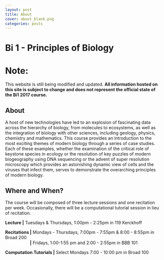 ```yaml
---
layout: post
title: About
cover: about_blank.png
categories: posts
---
```

# Bi 1 - Principles of Biology

# Note:
This website is still being modified and updated. **All information hosted on this site is subject to change and does not represent the official state of the Bi1 2017 course.**

## About
A host of new technologies have led to an explosion of fascinating data across the hierarchy of biology, from molecules to ecosystems, as well as the integration of biology with other sciences, including geology, physics, chemistry and mathematics. This course provides an introduction to the most exciting themes of modern biology through a series of case studies. Each of these examples, whether the examination of the critical role of keystone species in ecology or the resolution of key puzzles of modern biogeography using DNA sequencing or the advent of super resolution microscopy which provides an astonishing dynamic view of cells and the viruses that infect them, serves to demonstrate the overarching principles of modern biology.



## Where and When?
The course will be composed of three lecture sessions and one recitation per week. Occasionally, there will be a computational tutorial session in lieu of recitation.

**Lecture \|** Tuesdays & Thursdays, 1:00pm - 2:25pm in 119 Kerckhoff

**Recitations \|** Mondays - Thursdays, 7:00pm - 7:55pm & 8:00 - 8:55pm in Broad 200<br/>
**<span style="color: #FFFFFF;">Recitations</span> \|** Fridays, 1:00-1:55 pm and 2:00 - 2:55pm in BBB 101

**Computation Tutorials \|** Select Mondays 7:00 - 10:00 pm in Broad 100
